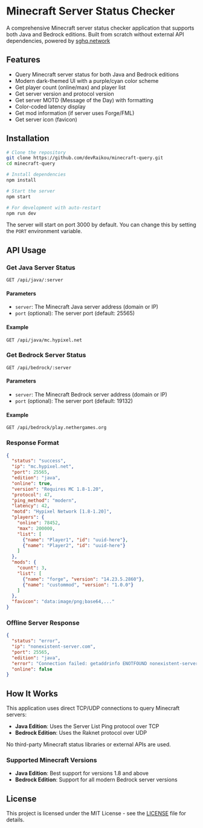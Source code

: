 # Minecraft Server Status Checker

A comprehensive Minecraft server status checker application that supports both Java and Bedrock editions. Built from scratch without external API dependencies, powered by [sghq.network](https://sghq.network)

## Features

- Query Minecraft server status for both Java and Bedrock editions
- Modern dark-themed UI with a purple/cyan color scheme
- Get player count (online/max) and player list
- Get server version and protocol version
- Get server MOTD (Message of the Day) with formatting
- Color-coded latency display
- Get mod information (if server uses Forge/FML)
- Get server icon (favicon)

## Installation

```bash
# Clone the repository
git clone https://github.com/devRaikou/minecraft-query.git
cd minecraft-query

# Install dependencies
npm install

# Start the server
npm start

# For development with auto-restart
npm run dev
```

The server will start on port 3000 by default. You can change this by setting the `PORT` environment variable.

## API Usage

### Get Java Server Status

```
GET /api/java/:server
```

#### Parameters

- `server`: The Minecraft Java server address (domain or IP)
- `port` (optional): The server port (default: 25565)

#### Example

```
GET /api/java/mc.hypixel.net
```

### Get Bedrock Server Status

```
GET /api/bedrock/:server
```

#### Parameters

- `server`: The Minecraft Bedrock server address (domain or IP)
- `port` (optional): The server port (default: 19132)

#### Example

```
GET /api/bedrock/play.nethergames.org
```

### Response Format

```json
{
  "status": "success",
  "ip": "mc.hypixel.net",
  "port": 25565,
  "edition": "java",
  "online": true,
  "version": "Requires MC 1.8-1.20",
  "protocol": 47,
  "ping_method": "modern",
  "latency": 42,
  "motd": "Hypixel Network [1.8-1.20]",
  "players": {
    "online": 78452,
    "max": 200000,
    "list": [
      {"name": "Player1", "id": "uuid-here"},
      {"name": "Player2", "id": "uuid-here"}
    ]
  },
  "mods": {
    "count": 3,
    "list": [
      {"name": "forge", "version": "14.23.5.2860"},
      {"name": "custommod", "version": "1.0.0"}
    ]
  },
  "favicon": "data:image/png;base64,..."
}
```

### Offline Server Response

```json
{
  "status": "error",
  "ip": "nonexistent-server.com",
  "port": 25565,
  "edition": "java",
  "error": "Connection failed: getaddrinfo ENOTFOUND nonexistent-server.com",
  "online": false
}
```

## How It Works

This application uses direct TCP/UDP connections to query Minecraft servers:

- **Java Edition**: Uses the Server List Ping protocol over TCP
- **Bedrock Edition**: Uses the Raknet protocol over UDP

No third-party Minecraft status libraries or external APIs are used.

### Supported Minecraft Versions

- **Java Edition**: Best support for versions 1.8 and above
- **Bedrock Edition**: Support for all modern Bedrock server versions

## License

This project is licensed under the MIT License - see the [LICENSE](LICENSE) file for details. 
